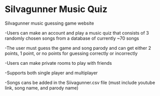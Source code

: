 # Silvagunner Music Quiz
 Silvagunner music guessing game website

-Users can make an account and play a music quiz that consists of 3 randomly chosen songs from a database of currently ~70 songs

-The user must guess the game and song parody and can get either 2 points, 1 point, or no points for guessing correctly or incorrectly

-Users can make private rooms to play with friends

-Supports both single player and multiplayer

-Songs cans be added in the Siivagunner.csv file (must include youtube link, song name, and parody name)
